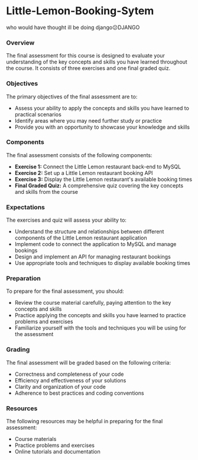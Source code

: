 # Little-Lemon-Booking-Sytem

who would have thought ill be doing django😕DJANGO

### Overview

The final assessment for this course is designed to evaluate your understanding of the key concepts and skills you have learned throughout the course. It consists of three exercises and one final graded quiz.

### Objectives

The primary objectives of the final assessment are to:

* Assess your ability to apply the concepts and skills you have learned to practical scenarios
* Identify areas where you may need further study or practice
* Provide you with an opportunity to showcase your knowledge and skills

### Components

The final assessment consists of the following components:

* **Exercise 1:** Connect the Little Lemon restaurant back-end to MySQL
* **Exercise 2:** Set up a Little Lemon restaurant booking API
* **Exercise 3:** Display the Little Lemon restaurant's available booking times
* **Final Graded Quiz:** A comprehensive quiz covering the key concepts and skills from the course

### Expectations

The exercises and quiz will assess your ability to:

* Understand the structure and relationships between different components of the Little Lemon restaurant application
* Implement code to connect the application to MySQL and manage bookings
* Design and implement an API for managing restaurant bookings
* Use appropriate tools and techniques to display available booking times

### Preparation

To prepare for the final assessment, you should:

* Review the course material carefully, paying attention to the key concepts and skills
* Practice applying the concepts and skills you have learned to practice problems and exercises
* Familiarize yourself with the tools and techniques you will be using for the assessment

### Grading

The final assessment will be graded based on the following criteria:

* Correctness and completeness of your code
* Efficiency and effectiveness of your solutions
* Clarity and organization of your code
* Adherence to best practices and coding conventions

### Resources

The following resources may be helpful in preparing for the final assessment:

* Course materials
* Practice problems and exercises
* Online tutorials and documentation

